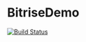 # BitriseDemo
[![Build Status](https://app.bitrise.io/app/45fd7ade-145d-4c1b-b1e0-0d9b5e613b5a/status.svg?token=hZOr6g6bVgetscfT7W98nQ&branch=master)](https://app.bitrise.io/app/45fd7ade-145d-4c1b-b1e0-0d9b5e613b5a)
